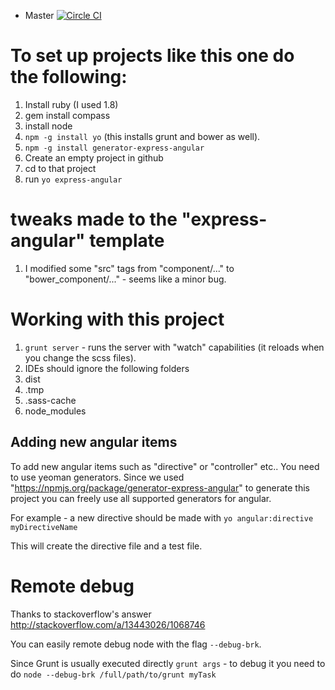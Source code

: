 
* Master [![Circle CI](https://circleci.com/gh/cloudify-cosmo/gs-ui-ks/tree/master.svg?style=shield)](https://circleci.com/gh/cloudify-cosmo/gs-ui-ks/tree/master)

# To set up projects like this one do the following:


1. Install ruby (I used 1.8)
1. gem install compass
1. install node
1. `npm -g install yo` (this installs grunt and bower as well).
1. `npm -g install generator-express-angular`
1. Create an empty project in github
1. cd to that project
1. run `yo express-angular`


# tweaks made to the "express-angular" template

1. I modified some "src" tags from "component/..." to "bower_component/..." - seems like a minor bug.


# Working with this project


1. `grunt server` - runs the server with "watch" capabilities (it reloads when you change the scss files).
1. IDEs should ignore the following folders
 1. dist
 1. .tmp
 1. .sass-cache
 1. node_modules

## Adding new angular items

To add new angular items such as "directive" or "controller" etc..
You need to use yeoman generators.
Since we used "https://npmjs.org/package/generator-express-angular" to generate this project
you can freely use all supported generators for angular.

For example - a new directive should be made with
`yo angular:directive myDirectiveName`

This will create the directive file and a test file.


# Remote debug

Thanks to stackoverflow's answer
http://stackoverflow.com/a/13443026/1068746

You can easily remote debug node with the flag `--debug-brk`.

Since Grunt is usually executed directly `grunt args` - to debug it you need to do
`node --debug-brk /full/path/to/grunt myTask`

